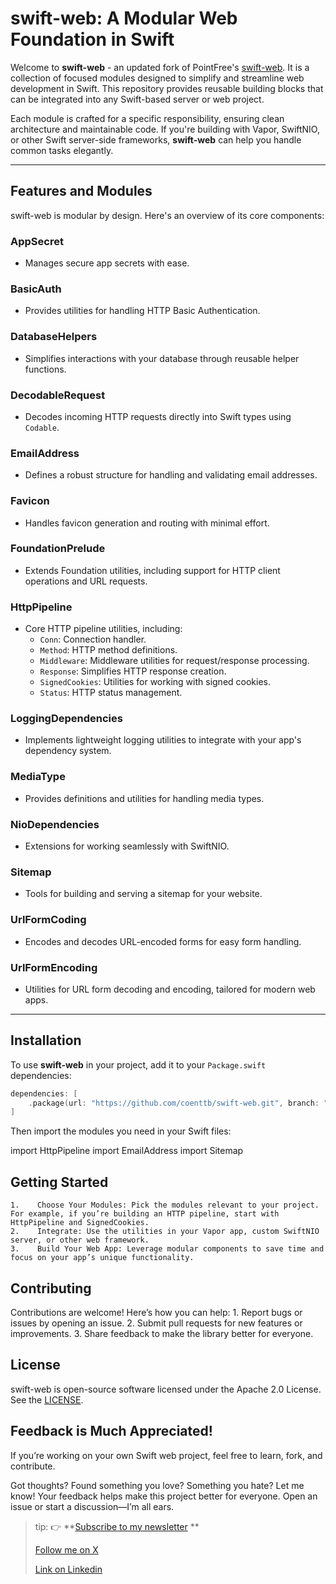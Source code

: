 # swift-web: A Modular Web Foundation in Swift

Welcome to **swift-web** - an updated fork of PointFree's [swift-web](https://github.com/pointfreeco/swift-web). It is a collection of focused modules designed to simplify and streamline web development in Swift. This repository provides reusable building blocks that can be integrated into any Swift-based server or web project.

Each module is crafted for a specific responsibility, ensuring clean architecture and maintainable code. If you're building with Vapor, SwiftNIO, or other Swift server-side frameworks, **swift-web** can help you handle common tasks elegantly.

---

## Features and Modules

swift-web is modular by design. Here's an overview of its core components:

### **AppSecret**
- Manages secure app secrets with ease.

### **BasicAuth**
- Provides utilities for handling HTTP Basic Authentication.

### **DatabaseHelpers**
- Simplifies interactions with your database through reusable helper functions.

### **DecodableRequest**
- Decodes incoming HTTP requests directly into Swift types using `Codable`.

### **EmailAddress**
- Defines a robust structure for handling and validating email addresses.

### **Favicon**
- Handles favicon generation and routing with minimal effort.

### **FoundationPrelude**
- Extends Foundation utilities, including support for HTTP client operations and URL requests.

### **HttpPipeline**
- Core HTTP pipeline utilities, including:
  - `Conn`: Connection handler.
  - `Method`: HTTP method definitions.
  - `Middleware`: Middleware utilities for request/response processing.
  - `Response`: Simplifies HTTP response creation.
  - `SignedCookies`: Utilities for working with signed cookies.
  - `Status`: HTTP status management.

### **LoggingDependencies**
- Implements lightweight logging utilities to integrate with your app's dependency system.

### **MediaType**
- Provides definitions and utilities for handling media types.

### **NioDependencies**
- Extensions for working seamlessly with SwiftNIO.

### **Sitemap**
- Tools for building and serving a sitemap for your website.

### **UrlFormCoding**
- Encodes and decodes URL-encoded forms for easy form handling.

### **UrlFormEncoding**
- Utilities for URL form decoding and encoding, tailored for modern web apps.

---

## Installation

To use **swift-web** in your project, add it to your `Package.swift` dependencies:

```swift
dependencies: [
    .package(url: "https://github.com/coenttb/swift-web.git", branch: "main")
]
```

Then import the modules you need in your Swift files:

import HttpPipeline
import EmailAddress
import Sitemap

## Getting Started
    1.    Choose Your Modules: Pick the modules relevant to your project. For example, if you’re building an HTTP pipeline, start with HttpPipeline and SignedCookies.
    2.    Integrate: Use the utilities in your Vapor app, custom SwiftNIO server, or other web framework.
    3.    Build Your Web App: Leverage modular components to save time and focus on your app’s unique functionality.

## Contributing

Contributions are welcome! Here’s how you can help:
    1.    Report bugs or issues by opening an issue.
    2.    Submit pull requests for new features or improvements.
    3.    Share feedback to make the library better for everyone.

## License

swift-web is open-source software licensed under the Apache 2.0 License. See the [LICENSE](LICENSE).

## Feedback is Much Appreciated!
  
If you’re working on your own Swift web project, feel free to learn, fork, and contribute.

Got thoughts? Found something you love? Something you hate? Let me know! Your feedback helps make this project better for everyone. Open an issue or start a discussion—I’m all ears.

> tip: 👉 **[Subscribe to my newsletter](http://coenttb.com/en/newsletter/subscribe) **
>
> [Follow me on X](http://x.com/coenttb)
> 
> [Link on Linkedin](https://www.linkedin.com/in/tenthijeboonkkamp)
